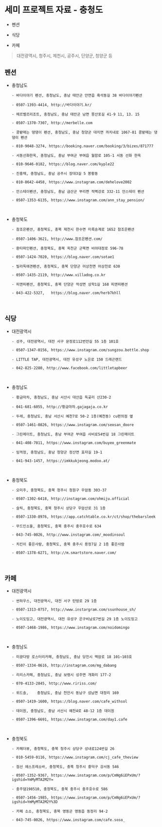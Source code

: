 # 세미 프로젝트 자료 - 충청도

- 펜션

- 식당

- 카페

> 대전광역시, 청주시, 제천시, 공주시, 단양군, 청양군 등

## 펜션

- 충청남도

  ```
  - 바다이야기 펜션, 충청남도, 충남 태안군 안면읍 흑석동길 38 바다이야기펜션

  - 0507-1393-4414, http://바다이야기.kr/
  ```

  ```
  - 메르벨르리조트, 충청남도, 충남 태안군 남면 몽산포길 41-9 11, 13. 15

  - 0507-1370-7307, http://merbelle.com
  ```

  ```
  - 콩밭매는 댕댕이 펜션, 충청남도, 충남 청양군 대치면 까치내로 1067-81 콩밭매는 댕댕이 펜션

  - 010-9048-3274, https://booking.naver.com/booking/3/bizes/871777
  ```

  ```
  - 서동선화한옥, 충청남도, 충남 부여군 부여읍 월함로 105-1 서동 선화 한옥

  - 010-9646-0182, https://blog.naver.com/kyple22
  ```

  ```
  - 진흥채, 충청남도, 충남 공주시 장대3길 5 봉황동

  - 010-8642-4458, https://www.instagram.com/dehelove2002
  ```

  ```
  - 안스테이펜션, 충청남도, 충남 금산군 부리면 적벽강로 332-11 안스테이 펜션

  - 0507-1353-6135, https://www.instagram.com/ann_stay_pension/
  ```

<br />

- 충청북도

  ```
  - 참조은펜션, 충청북도, 충북 제천시 한수면 미륵송계로 1652 참조은펜션

  - 0507-1406-3621, http://www.참조은펜션.com/
  ```

  ```
  - 환타파인펜션, 충청북도, 충북 옥천군 군북면 비야대정로 596-78

  - 0507-1424-7020, https://blog.naver.com/sotae1
  ```

  ```
  - 빌라독애견펜션, 충청북도, 충북 단양군 어상천면 어상천로 630

  -	0507-1435-2119,	http://www.villadog.co.kr
  ```

  ```
  - 피앤피펜션, 충청북도, 충북 단양군 적성면 상학1길 168 피앤피펜션

  - 043-422-5327,	https://blog.naver.com/herb7khll
  ```

<br />

## 식당

- 대전광역시

  ```
  - 성주, 대전광역시, 대전 서구 문정로112번안길 55 1층 101호

  - 0507-1347-0156, https://www.instagram.com/sungzou.bottle.shop
  ```

  ```
  - LITTLE TAP, 대전광역시, 대전 유성구 노은로 150 드래곤랜드

  - 042-825-2280, http://www.facebook.com/littletapbeer
  ```

<br />

- 충청남도

  ```
  - 황금마차, 충청남도, 충남 서산시 대산읍 독곶리 산230-2

  - 041-681-6055, http://황금마차.gajagaja.co.kr
  ```

  ```
  - 두레, 충청남도, 충남 서산시 예천7로 50-2 1층(예천동) cu편의점 옆

  - 0507-1461-0826, https://www.instagram.com/seosan_doore
  ```

  ```
  - 그린메이트, 충청남도, 충남 부여군 부여읍 사비로54번길 18 그린메이트

  - 041-408-7811, https://www.instagram.com/buyeo_greenmate
  ```

  ```
  - 임꺽정, 충청남도, 충남 청양군 정산면 효자길 19-1

  - 041-943-1457, https://imkkukjeong.modoo.at/
  ```

<br />

- 충청북도

  ```
  - 오미주, 충청북도, 충북 청주시 청원구 우암동 303-37

  - 0507-1302-6418, http://instagram.com/ohmiju.official
  ```

  ```
  - 슬릭, 충청북도, 충북 청주시 상당구 우암산로 31 1층

  - 0507-1330-8976, https://app.catchtable.co.kr/ct/shop/thebarsleek
  ```

  ```
  - 무드인소울, 충청북도, 충북 충주시 충주호수로 634

  - 043-745-0026, http://www.instagram.com/_moodinsoul
  ```

  ```
  - 치킨이 좋은사람, 충청북도, 충북 충주시 용정7길 2 1층 좋은사람

  - 0507-1378-6271, http://m.smartstore.naver.com/
  ```

<br />

## 카페

- 대전광역시

  ```
  - 썬하우스, 대전광역시, 대전 서구 탄방로 29 1층

  - 0507-1313-0757, http://www.instargram.com/ssunhouse_sh/
  ```

  ```
  - 노이도밍고, 대전광역시, 대전 유성구 은구비남로7번길 29 1층 노이도밍고

  - 0507-1468-1986, https://www.instagram.com/noidomingo
  ```

<br />

- 충청남도

  ```
  - 미광다방 로스터리카페, 충청남도, 충남 당진시 백암로 18 101~103호

  - 0507-1334-0616, http://instagram.com/mg_dabang
  ```

  ```
  - 리리스카페, 충청남도, 충남 보령시 성주면 개화리 177-2

  - 070-4133-2845, http://www.ririss.com/
  ```

  ```
  - 위드솔,	충청남도, 충남 천안시 동남구 성남면 대정리 169

  - 0507-1419-1600, https://blog.naver.com/cafe_withsol
  ```

  ```
  - 데이원, 충청남도, 충남 서산시 예천4로 48-12 1층 데이원

  - 0507-1396-6691, https://www.instagram.com/day1.cafe
  ```

<br />

- 충청북도

  ```
  - 카페더뷰, 충청북도, 충북 청주시 상당구 성내로124번길 26

  - 010-5459-0116, https://www.instagram.com/cj_cafe_theview
  ```

  ```
  - 점선 에스프레소바, 충청북도, 충북 청주시 흥덕구 강서동 546

  - 0507-1352-9367, https://www.instagram.com/p/CmNg6iEPxUm/?igshid=YmMyMTA2M2Y=
  ```

  ```
  - 충주댐198510, 충청북도, 충북 충주시 충주호수로 586

  - 0507-1456-1985, https://www.instagram.com/p/CmNg6iEPxUm/?igshid=YmMyMTA2M2Y%3D
  ```

  ```
  - 카페 소소, 충청북도, 충북 영동군 영동읍 동정리 94-2

  - 043-745-0026, https://www.instagram.com/cafe.soso_
  ```
